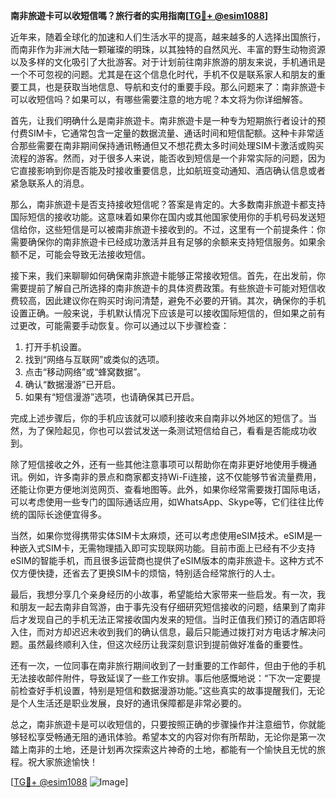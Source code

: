 **南非旅遊卡可以收短信嗎？旅行者的实用指南[[TG💪+ @esim1088](https://t.me/s/esim1088)]**

近年来，随着全球化的加速和人们生活水平的提高，越来越多的人选择出国旅行，而南非作为非洲大陆一颗璀璨的明珠，以其独特的自然风光、丰富的野生动物资源以及多样的文化吸引了大批游客。对于计划前往南非旅游的朋友来说，手机通讯是一个不可忽视的问题。尤其是在这个信息化时代，手机不仅是联系家人和朋友的重要工具，也是获取当地信息、导航和支付的重要手段。那么问题来了：南非旅遊卡可以收短信吗？如果可以，有哪些需要注意的地方呢？本文将为你详细解答。

首先，让我们明确什么是南非旅遊卡。南非旅遊卡是一种专为短期旅行者设计的预付费SIM卡，它通常包含一定量的数据流量、通话时间和短信配额。这种卡非常适合那些需要在南非期间保持通讯畅通但又不想花费太多时间处理SIM卡激活或购买流程的游客。然而，对于很多人来说，能否收到短信是一个非常实际的问题，因为它直接影响到你是否能及时接收重要信息，比如航班变动通知、酒店确认信息或者紧急联系人的消息。

那么，南非旅遊卡是否支持接收短信呢？答案是肯定的。大多数南非旅遊卡都支持国际短信的接收功能。这意味着如果你在国内或其他国家使用你的手机号码发送短信给你，这些短信是可以被南非旅遊卡接收到的。不过，这里有一个前提条件：你需要确保你的南非旅遊卡已经成功激活并且有足够的余额来支持短信服务。如果余额不足，可能会导致无法接收短信。

接下来，我们来聊聊如何确保南非旅遊卡能够正常接收短信。首先，在出发前，你需要提前了解自己所选择的南非旅遊卡的具体资费政策。有些旅遊卡可能对短信收费较高，因此建议你在购买时询问清楚，避免不必要的开销。其次，确保你的手机设置正确。一般来说，手机默认情况下应该是可以接收国际短信的，但如果之前有过更改，可能需要手动恢复。你可以通过以下步骤检查：

1. 打开手机设置。
2. 找到“网络与互联网”或类似的选项。
3. 点击“移动网络”或“蜂窝数据”。
4. 确认“数据漫游”已开启。
5. 如果有“短信漫游”选项，也请确保其已开启。

完成上述步骤后，你的手机应该就可以顺利接收来自南非以外地区的短信了。当然，为了保险起见，你也可以尝试发送一条测试短信给自己，看看是否能成功收到。

除了短信接收之外，还有一些其他注意事项可以帮助你在南非更好地使用手機通讯。例如，许多南非的景点和商家都支持Wi-Fi连接，这不仅能够节省流量费用，还能让你更方便地浏览网页、查看地图等。此外，如果你经常需要拨打国际电话，可以考虑使用一些专门的国际通话应用，如WhatsApp、Skype等，它们往往比传统的国际长途便宜得多。

当然，如果你觉得携带实体SIM卡太麻烦，还可以考虑使用eSIM技术。eSIM是一种嵌入式SIM卡，无需物理插入即可实现联网功能。目前市面上已经有不少支持eSIM的智能手机，而且很多运营商也提供了eSIM版本的南非旅遊卡。这种方式不仅方便快捷，还省去了更换SIM卡的烦恼，特别适合经常旅行的人士。

最后，我想分享几个亲身经历的小故事，希望能给大家带来一些启发。有一次，我和朋友一起去南非自驾游，由于事先没有仔细研究短信接收的问题，结果到了南非后才发现自己的手机无法正常接收国内发来的短信。当时正值我们预订的酒店即将入住，而对方却迟迟未收到我们的确认信息，最后只能通过拨打对方电话才解决问题。虽然最终顺利入住，但这次经历让我深刻意识到提前做好准备的重要性。

还有一次，一位同事在南非旅行期间收到了一封重要的工作邮件，但由于他的手机无法接收邮件附件，导致延误了一些工作安排。事后他感慨地说：“下次一定要提前检查好手机设置，特别是短信和数据漫游功能。”这些真实的故事提醒我们，无论是个人生活还是职业发展，良好的通讯保障都是非常必要的。

总之，南非旅遊卡是可以收短信的，只要按照正确的步骤操作并注意细节，你就能够轻松享受畅通无阻的通讯体验。希望本文的内容对你有所帮助，无论你是第一次踏上南非的土地，还是计划再次探索这片神奇的土地，都能有一个愉快且无忧的旅程。祝大家旅途愉快！

[[TG💪+ @esim1088](https://t.me/s/esim1088) ![Image](https://i.postimg.cc/4NQfJmqS/Snipaste-2025-05-13-00-14-12.png)]